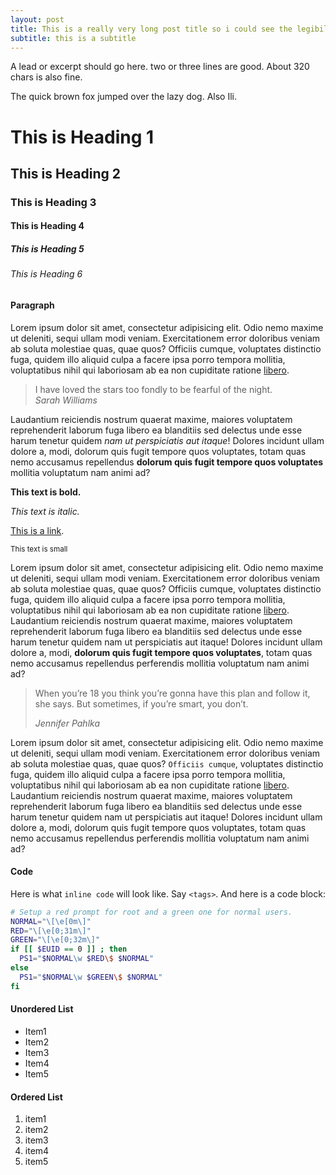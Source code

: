 ```yaml
---
layout: post
title: This is a really very long post title so i could see the legibility over multiple lines. Let's make it even longer to stretch it over multiple lines
subtitle: this is a subtitle
---
```


<p>A lead or excerpt should go here. two or three lines are good. About 320 chars is also fine.</p>

<p>The quick brown fox jumped over the lazy dog. Also Ili.</p>

<!--more-->

# This is Heading 1
## This is Heading 2
### This is Heading 3
#### This is Heading 4
##### This is Heading 5
###### This is Heading 6

<h4>Paragraph</h4>
<p>Lorem ipsum dolor sit amet, consectetur adipisicing elit. Odio nemo maxime ut deleniti, sequi ullam modi veniam. Exercitationem error doloribus veniam ab soluta molestiae quas, quae quos? Officiis cumque, voluptates distinctio fuga, quidem illo aliquid culpa a facere ipsa porro tempora mollitia, voluptatibus nihil qui laboriosam ab ea non cupiditate ratione <a href="#">libero</a>. </p>

<blockquote>
I have loved the stars too fondly to be fearful of the night.<br>
<cite>Sarah Williams</cite>
</blockquote>


<p>Laudantium reiciendis nostrum quaerat maxime, maiores voluptatem reprehenderit laborum fuga libero ea blanditiis sed delectus unde esse harum tenetur quidem <em>nam ut perspiciatis aut itaque</em>! Dolores incidunt ullam dolore a, modi, dolorum quis fugit tempore quos voluptates, totam quas nemo accusamus repellendus <strong>dolorum quis fugit tempore quos voluptates</strong> mollitia voluptatum nam animi ad?</p>

<p><strong>This text is bold.</strong></p>
<p><em>This text is italic.</em></p>
<p><a href="#">This is a link</a>.</p>
<p><small>This text is small</small></p>

<p>Lorem ipsum dolor sit amet, consectetur adipisicing elit. Odio nemo maxime ut deleniti, sequi ullam modi veniam. Exercitationem error doloribus veniam ab soluta molestiae quas, quae quos? Officiis cumque, voluptates distinctio fuga, quidem illo aliquid culpa a facere ipsa porro tempora mollitia, voluptatibus nihil qui laboriosam ab ea non cupiditate ratione <a href="#">libero</a>. Laudantium reiciendis nostrum quaerat maxime, maiores voluptatem reprehenderit laborum fuga libero ea blanditiis sed delectus unde esse harum tenetur quidem nam ut perspiciatis aut itaque! Dolores incidunt ullam dolore a, modi, <strong>dolorum quis fugit tempore quos voluptates</strong>, totam quas nemo accusamus repellendus perferendis mollitia voluptatum nam animi ad?</p>

<blockquote>
<p>When you’re 18 you think you’re gonna have this plan and follow it, she says. But sometimes, if you’re smart, you don’t.</p>
<cite>Jennifer Pahlka</cite>
</blockquote>

<p>Lorem ipsum dolor sit amet, consectetur adipisicing elit. Odio nemo maxime ut deleniti, sequi ullam modi veniam. Exercitationem error doloribus veniam ab soluta molestiae quas, quae quos? <code>Officiis cumque</code>, voluptates distinctio fuga, quidem illo aliquid culpa a facere ipsa porro tempora mollitia, voluptatibus nihil qui laboriosam ab ea non cupiditate ratione <a href="#">libero</a>. Laudantium reiciendis nostrum quaerat maxime, maiores voluptatem reprehenderit laborum fuga libero ea blanditiis sed delectus unde esse harum tenetur quidem nam ut perspiciatis aut itaque! Dolores incidunt ullam dolore a, modi, dolorum quis fugit tempore quos voluptates, totam quas nemo accusamus repellendus perferendis mollitia voluptatum nam animi ad?</p>

<h4>Code</h4>

Here is what `inline code` will look like. Say `<tags>`. And here is a code block:

```bash
# Setup a red prompt for root and a green one for normal users.
NORMAL="\[\e[0m\]"
RED="\[\e[0;31m\]"
GREEN="\[\e[0;32m\]"
if [[ $EUID == 0 ]] ; then
  PS1="$NORMAL\w $RED\$ $NORMAL"
else
  PS1="$NORMAL\w $GREEN\$ $NORMAL"
fi
```

<h4>Unordered List</h4>
<ul>
  <li>Item1</li>
  <li>Item2</li>
  <li>Item3</li>
  <li>Item4</li>
  <li>Item5</li>
</ul>

<h4>Ordered List</h4>
<ol>
  <li>item1</li>
  <li>item2</li>
  <li>item3</li>
  <li>item4</li>
  <li>item5</li>
</ol>
